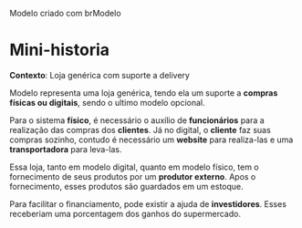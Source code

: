 Modelo criado com brModelo

# Mini-historia

**Contexto**: Loja genérica com suporte a delivery

Modelo representa uma loja genérica, tendo ela um suporte a **compras físicas ou digitais**, sendo o ultimo modelo opcional.

Para o sistema **físico**, é necessário o auxílio de **funcionários** para a realização das compras dos **clientes**. Já no digital, o **cliente** faz suas compras sozinho, contudo é necessário um **website** para realiza-las e uma **transportadora** para leva-las.

Essa loja, tanto em modelo digital, quanto em modelo físico, tem o fornecimento de seus produtos por um **produtor externo**. Apos o fornecimento, esses produtos são guardados em um estoque.

Para facilitar o financiamento, pode existir a ajuda de **investidores**. Esses receberiam uma porcentagem dos ganhos do supermercado.
